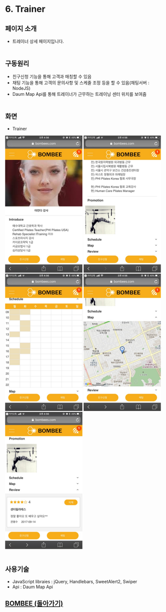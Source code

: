 # 6. Trainer

## 페이지 소개
* 트레이너 상세 페이지입니다.
<br><br>
## 구동원리
* 친구신청 기능을 통해 고객과 매칭할 수 있음
* 채팅 기능을 통해 고객의 문의사항 및 스케줄 조정 등을 할 수 있음(채팅서버 : NodeJS)
* Daum Map Api를 통해 트레이너가 근무하는 트레이닝 센터 위치를 보여줌
<br><br>
## 화면

- Trainer

<img src="../Image/강사1.jpg" width="250"> <img src="../Image/강사2.jpg" width="250"> <img src="../Image/강사3.jpg" width="250"> <img src="../Image/강사4.jpg" width="250"> <img src="../Image/강사5.jpg" width="250">
<br><br>
## 사용기술
* JavaScript libraies : jQuery, Handlebars, SweetAlert2, Swiper
* Api : Daum Map Api<br>

## [BOMBEE (돌아가기)](../../README.md)<br>
